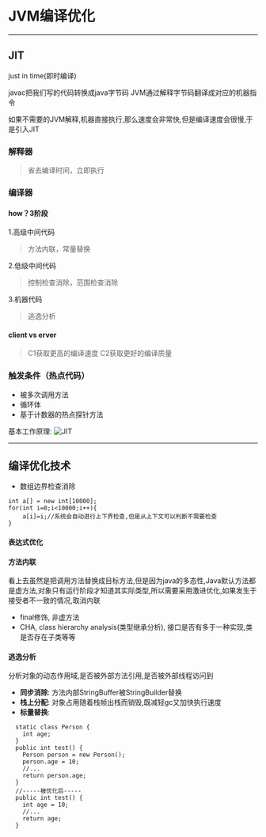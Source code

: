 # JVM编译优化
----------
## JIT
just in time(即时编译)

javac把我们写的代码转换成java字节码
JVM通过解释字节码翻译成对应的机器指令

如果不需要的JVM解释,机器直接执行,那么速度会非常快,但是编译速度会很慢,于是引入JIT

### 解释器
>省去编译时间，立即执行

### 编译器
#### how？3阶段
1.高级中间代码
>方法内联，常量替换

2.低级中间代码
>控制检查消除，范围检查消除

3.机器代码
>逃逸分析

#### client vs erver
> C1获取更高的编译速度
> C2获取更好的编译质量

### 触发条件（热点代码）
- 被多次调用方法
- 循环体
- 基于计数器的热点探针方法

基本工作原理:
![JIT](https://juntaozhang.github.io/java/assets/imgs/JIT.png)

----------

## 编译优化技术
- 数组边界检查消除
```
int a[] = new int[10000];
for(int i=0;i<10000;i++){
	a[i]=i;//系统会自动进行上下界检查,但是从上下文可以判断不需要检查
}
```

#### 表达式优化
#### 方法内联

看上去虽然是把调用方法替换成目标方法,但是因为java的多态性,Java默认方法都是虚方法,对象只有运行阶段才知道其实际类型,所以需要采用激进优化,如果发生于接受者不一致的情况,取消内联

* final修饰, 非虚方法
* CHA, class hierarchy analysis(类型继承分析), 接口是否有多于一种实现,类是否存在子类等等
	
#### 逃逸分析

分析对象的动态作用域,是否被外部方法引用,是否被外部线程访问到

* **同步消除**: 方法内部StringBuffer被StringBuilder替换
* **栈上分配**: 对象占用随着栈帧出栈而销毁,既减轻gc又加快执行速度
* **标量替换**: 
```
  static class Person {
    int age;
  }
  public int test() {
    Person person = new Person();
    person.age = 10;
    //...
    return person.age;
  }
  //-----被优化后-----
  public int test() {
    int age = 10;
    //...
    return age;
  }
```